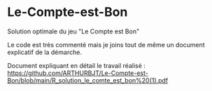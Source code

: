 # Le-Compte-est-Bon
Solution optimale du jeu "Le Compte est Bon"

Le code est très commenté mais je joins tout de même un document explicatif de la démarche.

Document expliquant en détail le travail réalisé : https://github.com/ARTHURBJT/Le-Compte-est-Bon/blob/main/R_solution_le_comte_est_bon%20(1).pdf
